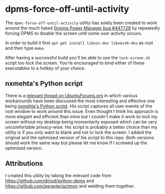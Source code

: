 dpms-force-off-until-activity
=============================

The `dpms-force-off-until-activity` utility has solely been created to work around the much hated [Gnome Power Manager bug #447728](https://bugs.launchpad.net/ubuntu/+source/gnome-power-manager/+bug/447728) by repeatedly forcing DPMS to disable the screen until some user activity occurs.

In order to build it first `apt-get install libxss-dev libxext6-dev` as root and then type `make`.

After having a successful build you'll be able to use the `lock-screen.sh` script too lock the screen.  You're encouraged to bind either of these executables to a hotkey of your choice.

nxmehta's Python script
-----------------------

There is a [relevant thread on UbuntuForums.org](http://ubuntuforums.org/showthread.php?t=1317747) in which various workarounds have been discussed the most interesting and effective one being [nxmehta's Python script](http://ubuntuforums.org/showpost.php?p=9433671&postcount=24).  His script captures all user events of the root window to work around this issue.  Even thought I think his approach is more elegant and efficient than mine but I couldn't make it work to lock my screen without my desktop being momentarily exposed which can be very uncomfortable privacy-wise.  His script is probably a better choice than my utility is if you only want to blank and not to lock the screen.  I added the original and the optimized version of his script to this repo.  Both versions should work the same way but please let me know if I screwed up the optimized version.

Attributions
------------

I created this utility by taking the relevant code from https://github.com/dirjud/python-dpms and https://github.com/agravier/actmon and welding them together.
